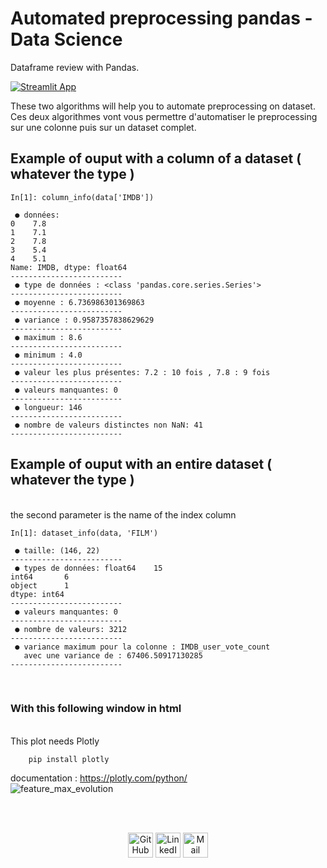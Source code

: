 # Automated preprocessing pandas - Data Science
Dataframe review with Pandas.

[![Streamlit App](https://static.streamlit.io/badges/streamlit_badge_black_white.svg)](https://share.streamlit.io/antonin-lfv/automated_preprocessing_pandas/main.py)


These two algorithms will help you to automate preprocessing on dataset.  <br/>
Ces deux algorithmes vont vous permettre d'automatiser le preprocessing sur une colonne puis sur un dataset complet.
<br/>

## Example of ouput with a column of a dataset ( whatever the type )

    In[1]: column_info(data['IMDB'])

     ● données:
    0    7.8
    1    7.1
    2    7.8
    3    5.4
    4    5.1
    Name: IMDB, dtype: float64
    -------------------------
     ● type de données : <class 'pandas.core.series.Series'>
    -------------------------
     ● moyenne : 6.736986301369863
    -------------------------
     ● variance : 0.9587357838629629
    -------------------------
     ● maximum : 8.6
    -------------------------
     ● minimum : 4.0
    -------------------------
     ● valeur les plus présentes: 7.2 : 10 fois , 7.8 : 9 fois
    -------------------------
     ● valeurs manquantes: 0
    -------------------------
     ● longueur: 146
    -------------------------
     ● nombre de valeurs distinctes non NaN: 41
    -------------------------


## Example of ouput with an entire dataset ( whatever the type ) 
<br/> the second parameter is the name of the index column
<br/>

    In[1]: dataset_info(data, 'FILM')
    
     ● taille: (146, 22)
    -------------------------
     ● types de données: float64    15
    int64       6
    object      1
    dtype: int64
    -------------------------
     ● valeurs manquantes: 0
    -------------------------
     ● nombre de valeurs: 3212
    -------------------------
     ● variance maximum pour la colonne : IMDB_user_vote_count
       avec une variance de : 67406.50917130285
    -------------------------
    
<br/>

### With this following window in html 
<br/>
This plot needs Plotly

<br/>   

        pip install plotly

documentation : <https://plotly.com/python/>
<br/>
![feature_max_evolution](https://user-images.githubusercontent.com/63207451/95136225-03fe7b00-0766-11eb-99af-766deea9f2e2.png)

<br/>

<br/>

<p align="center">
  <a href="https://github.com/antonin-lfv" class="fancybox" ><img src="https://user-images.githubusercontent.com/63207451/97302854-e484da80-1859-11eb-9374-5b319ca51197.png" title="GitHub" width="40" height="40"></a>
  <a href="https://www.linkedin.com/in/antonin-lefevre-565b8b141" class="fancybox" ><img src="https://user-images.githubusercontent.com/63207451/97303444-b2c04380-185a-11eb-8cfc-864c33a64e4b.png" title="LinkedIn" width="40" height="40"></a>
  <a href="mailto:antoninlefevre45@icloud.com" class="fancybox" ><img src="https://user-images.githubusercontent.com/63207451/97303543-cec3e500-185a-11eb-8adc-c1364e2054a9.png" title="Mail" width="40" height="40"></a>
</p>
